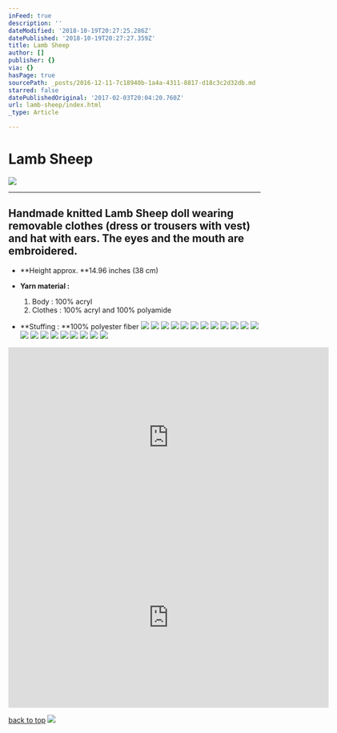 ```yaml
---
inFeed: true
description: ''
dateModified: '2018-10-19T20:27:25.286Z'
datePublished: '2018-10-19T20:27:27.359Z'
title: Lamb Sheep
author: []
publisher: {}
via: {}
hasPage: true
sourcePath: _posts/2016-12-11-7c18940b-1a4a-4311-8817-d18c3c2d32db.md
starred: false
datePublishedOriginal: '2017-02-03T20:04:20.760Z'
url: lamb-sheep/index.html
_type: Article

---
```

# Lamb Sheep
![](https://the-grid-user-content.s3-us-west-2.amazonaws.com/344707d0-8711-47ed-8d72-61721aa3fec5.jpg)

---

## Handmade knitted **Lamb Sheep** doll wearing removable clothes (dress or trousers with vest) and hat with ears. The eyes and the mouth are embroidered.

* **Height approx. **14.96 inches (38 cm)
* **Yarn material :**
  1. Body : 100% acryl
  2. Clothes : 100% acryl and 100% polyamide

* **Stuffing : **100% polyester fiber
![](https://the-grid-user-content.s3-us-west-2.amazonaws.com/268547d8-df3b-446e-b2d4-020f81acc739.jpg)
![](https://the-grid-user-content.s3-us-west-2.amazonaws.com/fd688d0d-2043-4abe-914e-be233803fbb1.jpg)
![](https://the-grid-user-content.s3-us-west-2.amazonaws.com/c0cfd521-19e0-4a46-8d87-5e818085b213.jpg)
![](https://the-grid-user-content.s3-us-west-2.amazonaws.com/b7e18477-57b8-4b8a-9b98-381250d9b066.jpg)
![](https://the-grid-user-content.s3-us-west-2.amazonaws.com/43e058b2-dabe-44ea-a443-4e5822cadbc9.jpg)
![](https://the-grid-user-content.s3-us-west-2.amazonaws.com/e10a7614-b771-49e9-9c34-c3bab6e67673.jpg)
![](https://the-grid-user-content.s3-us-west-2.amazonaws.com/cc6972c6-c270-4173-b33d-e8cc6f63bd7a.jpg)
![](https://the-grid-user-content.s3-us-west-2.amazonaws.com/5e3661e5-b347-40af-aeba-cc7c2f233ff2.jpg)
![](https://the-grid-user-content.s3-us-west-2.amazonaws.com/3f24acf3-2d4f-4678-95ba-5dd747c40355.jpg)
![](https://the-grid-user-content.s3-us-west-2.amazonaws.com/178ae4b8-3f5d-455e-949e-47400fd2293f.jpg)
![](https://the-grid-user-content.s3-us-west-2.amazonaws.com/7c96f294-0f5f-4f4c-a4c6-f503b17433a1.jpg)
![](https://the-grid-user-content.s3-us-west-2.amazonaws.com/fcc8c1c6-a87e-4adc-862a-419c50ed10a2.jpg)
![](https://the-grid-user-content.s3-us-west-2.amazonaws.com/ff665d7b-e21d-44f7-9966-da83b89ebdcb.jpg)
![](https://the-grid-user-content.s3-us-west-2.amazonaws.com/28c17036-72e4-4343-9768-6b29a3cb5936.jpg)
![](https://the-grid-user-content.s3-us-west-2.amazonaws.com/fce05e78-1841-4ec0-88c0-cd5d256fc858.jpg)
![](https://the-grid-user-content.s3-us-west-2.amazonaws.com/5f6423a0-1e9b-4fab-b8d6-eb180041fe2d.jpg)
![](https://the-grid-user-content.s3-us-west-2.amazonaws.com/c17cda02-b577-4c7c-90f1-580784a84f94.jpg)
![](https://the-grid-user-content.s3-us-west-2.amazonaws.com/0a4b4e39-18fa-4d35-94ba-942673d4fbc1.jpg)
![](https://the-grid-user-content.s3-us-west-2.amazonaws.com/908d7c8a-cd1c-41f0-ac89-6d9998dc6cb2.jpg)
![](https://the-grid-user-content.s3-us-west-2.amazonaws.com/f3219386-d1e2-414f-9b91-b7c4431b8446.jpg)
![](https://the-grid-user-content.s3-us-west-2.amazonaws.com/d00681d4-bfd1-430b-9ffc-7d3b789741b3.jpg)

<iframe src="https://cdn.embedly.com/widgets/media.html?src=https%3A%2F%2Fwww.youtube.com%2Fembed%2FGF6srBYEaCo%3Ffeature%3Doembed&amp;url=http%3A%2F%2Fwww.youtube.com%2Fwatch%3Fv%3DGF6srBYEaCo&amp;image=https%3A%2F%2Fi.ytimg.com%2Fvi%2FGF6srBYEaCo%2Fhqdefault.jpg&amp;key=a715cf41cc93453ca338d350cd26f87b&amp;type=text%2Fhtml&amp;schema=youtube" width="640" height="360" scrolling="no" frameborder="0" allowfullscreen="" style=""></iframe>

<iframe src="https://cdn.embedly.com/widgets/media.html?src=https%3A%2F%2Fwww.youtube.com%2Fembed%2F5uyvxIWExFA%3Ffeature%3Doembed&amp;url=http%3A%2F%2Fwww.youtube.com%2Fwatch%3Fv%3D5uyvxIWExFA&amp;image=https%3A%2F%2Fi.ytimg.com%2Fvi%2F5uyvxIWExFA%2Fhqdefault.jpg&amp;key=a715cf41cc93453ca338d350cd26f87b&amp;type=text%2Fhtml&amp;schema=youtube" width="640" height="360" scrolling="no" frameborder="0" allowfullscreen="" style=""></iframe>

[back to top][0]
![](https://the-grid-user-content.s3-us-west-2.amazonaws.com/531dbbb3-d2c5-449b-a41b-279d9a258f75.jpg)

[0]: https://thegrid.ai/lgsignd/lamb-sheep/
